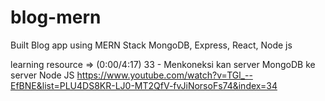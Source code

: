 # blog-mern
Built Blog app using MERN Stack MongoDB, Express, React, Node js

learning resource => (0:00/4:17) 33 - Menkoneksi kan server MongoDB ke server Node JS https://www.youtube.com/watch?v=TGl_--EfBNE&list=PLU4DS8KR-LJ0-MT2QfV-fvJiNorsoFs74&index=34